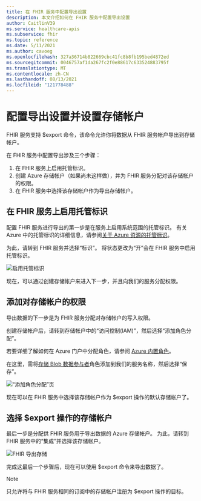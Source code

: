 ```yaml
---
title: 在 FHIR 服务中配置导出设置
description: 本文介绍如何在 FHIR 服务中配置导出设置
author: CaitlinV39
ms.service: healthcare-apis
ms.subservice: fhir
ms.topic: reference
ms.date: 5/11/2021
ms.author: cavoeg
ms.openlocfilehash: 327a36714b822669cbc41fc8b8fb195bed4872ed
ms.sourcegitcommit: 0046757af1da267fc2f0e88617c633524883795f
ms.translationtype: MT
ms.contentlocale: zh-CN
ms.lasthandoff: 08/13/2021
ms.locfileid: "121778488"
---
```

# <a name="configure-export-settings-and-set-up-a-storage-account"></a>配置导出设置并设置存储帐户

FHIR 服务支持 $export 命令，该命令允许你将数据从 FHIR 服务帐户导出到存储帐户。

在 FHIR 服务中配置导出涉及三个步骤：

1. 在 FHIR 服务上启用托管标识。
2. 创建 Azure 存储帐户（如果尚未这样做），并为 FHIR 服务分配对该存储帐户的权限。
3. 在 FHIR 服务中选择该存储帐户作为导出存储帐户。

## <a name="enabling-managed-identity-on-fhir-service"></a>在 FHIR 服务上启用托管标识

配置 FHIR 服务进行导出的第一步是在服务上启用系统范围的托管标识。 有关 Azure 中的托管标识的详细信息，请参阅[关于 Azure 资源的托管标识](../../active-directory/managed-identities-azure-resources/overview.md)。

为此，请转到 FHIR 服务并选择“标识”。 将状态更改为“开”会在 FHIR 服务中启用托管标识。

![启用托管标识](media/export-data/fhir-mi-enabled.png)

现在，可以通过创建存储帐户来进入下一步，并且向我们的服务分配权限。

## <a name="adding-permission-to-storage-account"></a>添加对存储帐户的权限

导出数据的下一步是为 FHIR 服务分配对存储帐户的写入权限。

创建存储帐户后，请转到存储帐户中的“访问控制(IAM)”，然后选择“添加角色分配”。  

若要详细了解如何在 Azure 门户中分配角色，请参阅 [Azure 内置角色](../../role-based-access-control/role-assignments-portal.md)。

在这里，需将[存储 Blob 数据参与者](../../role-based-access-control/built-in-roles.md#storage-blob-data-contributor)角色添加到我们的服务名称，然后选择“保存”。

![“添加角色分配”页](../../../includes/role-based-access-control/media/add-role-assignment-page.png)

现在可以在 FHIR 服务中选择该存储帐户作为 $export 操作的默认存储帐户了。

## <a name="selecting-the-storage-account-for-export"></a>选择 $export 操作的存储帐户

最后一步是分配供 FHIR 服务用于导出数据的 Azure 存储帐户。 为此，请转到 FHIR 服务中的“集成”并选择该存储帐户。

![FHIR 导出存储](media/export-data/fhir-export-storage.png)

完成这最后一个步骤后，现在可以使用 $export 命令来导出数据了。

> [!Note]
> 只允许将与 FHIR 服务相同的订阅中的存储帐户注册为 $export 操作的目标。